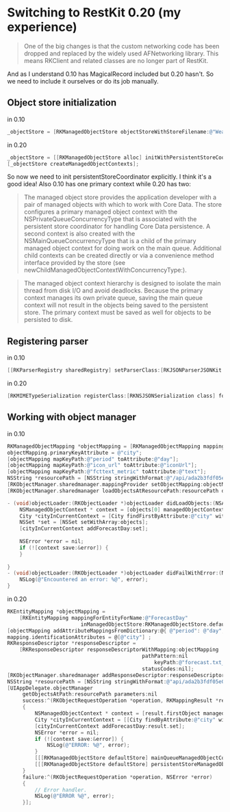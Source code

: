 # Switching to RestKit 0.20 (my experience)

>   One of the big changes is that the custom networking code has been dropped and replaced by the widely used AFNetworking library. This means RKClient and related classes are no longer part of RestKit.

And as I understand 0.10 has MagicalRecord included but 0.20 hasn't. So we need to include it ourselves or do its job manually.

## Object store initialization

in 0.10
```  objective-c
_objectStore = [RKManagedObjectStore objectStoreWithStoreFilename:@"WeatherApp.sqlite"];
```

in 0.20
```  objective-c
_objectStore = [[RKManagedObjectStore alloc] initWithPersistentStoreCoordinator:self.persistentStoreCoordinator];
[_objectStore createManagedObjectContexts];
```

So now we need to init persistentStoreCoordinator explicitly. I think it's a good idea!
Also 0.10 has one primary context while 0.20 has two:

>   The managed object store provides the application developer with a pair of managed objects with which to work with Core Data. The store configures a primary managed object context with the NSPrivateQueueConcurrencyType that is associated with the persistent store coordinator for handling Core Data persistence. A second context is also created with the NSMainQueueConcurrencyType that is a child of the primary managed object context for doing work on the main queue. Additional child contexts can be created directly or via a convenience method interface provided by the store (see newChildManagedObjectContextWithConcurrencyType:).

>   The managed object context hierarchy is designed to isolate the main thread from disk I/O and avoid deadlocks. Because the primary context manages its own private queue, saving the main queue context will not result in the objects being saved to the persistent store. The primary context must be saved as well for objects to be persisted to disk.

## Registering parser

in 0.10
```  objective-c
[[RKParserRegistry sharedRegistry] setParserClass:[RKJSONParserJSONKit class] forMIMEType:@"text/html"];
```

in 0.20
```  objective-c
[RKMIMETypeSerialization registerClass:[RKNSJSONSerialization class] forMIMEType:@"text/html"];
```

## Working with object manager

in 0.10
```  objective-c
RKManagedObjectMapping *objectMapping = [RKManagedObjectMapping mappingForClass:[ForecastDay class] inManagedObjectStore:UIAppDelegate.objectStore];
objectMapping.primaryKeyAttribute = @"city";
[objectMapping mapKeyPath:@"period" toAttribute:@"day"];
[objectMapping mapKeyPath:@"icon_url" toAttribute:@"iconUrl"];
[objectMapping mapKeyPath:@"fcttext_metric" toAttribute:@"text"];
NSString *resourcePath = [NSString stringWithFormat:@"/api/ada2b3fdf05e0a10/forecast%@.json", self.location];
[RKObjectManager.sharedmanager.mappingProvider setObjectMapping:objectMapping forKeyPath:@"forecast.txt_forecast.forecastday"];
[RKObjectManager.sharedmanager loadObjectsAtResourcePath:resourcePath delegate:self];
```
```  objective-c
- (void)objectLoader:(RKObjectLoader *)objectLoader didLoadObjects:(NSArray *)objects {
    NSManagedObjectContext * context = [objects[0] managedObjectContext];
    City *cityInCurrentContext = [City findFirstByAttribute:@"city" withValue:self.city inContext:context];
    NSSet *set = [NSSet setWithArray:objects];
    [cityInCurrentContext addForecastDay:set];
    
    NSError *error = nil;
    if (![context save:&error]) {
    }
    
}
- (void)objectLoader:(RKObjectLoader *)objectLoader didFailWithError:(NSError *)error {
    NSLog(@"Encountered an error: %@", error);
}
```

in 0.20
```  objective-c
RKEntityMapping *objectMapping =
    [RKEntityMapping mappingForEntityForName:@"ForecastDay"
                        inManagedObjectStore:RKManagedObjectStore.defaultStore];
[objectMapping addAttributeMappingsFromDictionary:@{ @"period": @"day", @"icon_url": @"iconUrl", @"fcttext_metric": @"text" }];
mapping.identificationAttributes = @[@"city"] ;
RKResponseDescriptor *responseDescriptor =
    [RKResponseDescriptor responseDescriptorWithMapping:objectMapping
                                            pathPattern:nil
                                                keyPath:@"forecast.txt_forecast.forecastday"
                                            statusCodes:nil];
[RKObjectManager.sharedmanager addResponseDescriptor:responseDescriptor];
NSString *resourcePath = [NSString stringWithFormat:@"api/ada2b3fdf05e0a10/forecast%@.json", self.location];
[UIAppDelegate.objectManager
     getObjectsAtPath:resourcePath parameters:nil
     success:^(RKObjectRequestOperation *operation, RKMappingResult *result)
     {
         NSManagedObjectContext * context = [result.firstObject managedObjectContext];
         City *cityInCurrentContext = [[City findByAttribute:@"city" withValue:self.city inContext:context] objectAtIndex:0];
         [cityInCurrentContext addForecastDay:result.set];
         NSError *error = nil;
         if (![context save:&error]) {
             NSLog(@"ERROR: %@", error);
         }
         [[[RKManagedObjectStore defaultStore] mainQueueManagedObjectContext] save:&error];
         [[[RKManagedObjectStore defaultStore] persistentStoreManagedObjectContext] save:&error];
     }
     failure:^(RKObjectRequestOperation *operation, NSError *error)
     {
         // Error handler.
         NSLog(@"ERROR %@", error);
     }];
```


